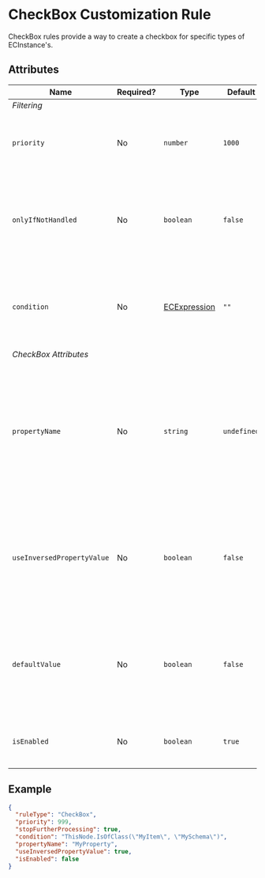 # CheckBox Customization Rule

CheckBox rules provide a way to create a checkbox for specific types of
ECInstance's.

## Attributes

Name | Required? | Type | Default | Meaning
-|-|-|-|-
*Filtering* |
`priority` | No | `number` | `1000` | Defines the order in which presentation rules are evaluated.
`onlyIfNotHandled` | No | `boolean` | `false` | Should this rule be ignored if there is already an existing rule with a higher priority.
`condition` | No | [ECExpression](../ECExpressions.md#rule-condition) |`""` | Defines a condition for the rule, which needs to be met in order to execute it.
*CheckBox Attributes* |
`propertyName` | No | `string` | `undefined` | Name of boolean type ECProperty which is bound with the check box state. When set, property value gets bound to checkbox state.
`useInversedPropertyValue` | No | `boolean` | `false` | Should property value be inversed for the check box state. **Note:** Only makes sense when bound to an ECProperty.
`defaultValue` | No | `boolean` | `false` | Default value to use for the check box state. **Note:** Only makes sense when *not* bound to an ECProperty.
`isEnabled` | No | `boolean` | `true` | Indicates whether check box is enabled or disabled.

## Example

```JSON
{
  "ruleType": "CheckBox",
  "priority": 999,
  "stopFurtherProcessing": true,
  "condition": "ThisNode.IsOfClass(\"MyItem\", \"MySchema\")",
  "propertyName": "MyProperty",
  "useInversedPropertyValue": true,
  "isEnabled": false
}
```

